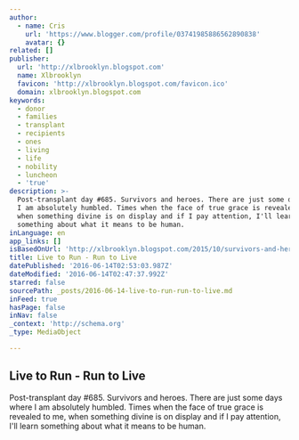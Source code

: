 ```yaml
---
author:
  - name: Cris
    url: 'https://www.blogger.com/profile/03741985886562890838'
    avatar: {}
related: []
publisher:
  url: 'http://xlbrooklyn.blogspot.com'
  name: Xlbrooklyn
  favicon: 'http://xlbrooklyn.blogspot.com/favicon.ico'
  domain: xlbrooklyn.blogspot.com
keywords:
  - donor
  - families
  - transplant
  - recipients
  - ones
  - living
  - life
  - nobility
  - luncheon
  - 'true'
description: >-
  Post-transplant day #685. Survivors and heroes. There are just some days where
  I am absolutely humbled. Times when the face of true grace is revealed to me,
  when something divine is on display and if I pay attention, I'll learn
  something about what it means to be human.
inLanguage: en
app_links: []
isBasedOnUrl: 'http://xlbrooklyn.blogspot.com/2015/10/survivors-and-heroes.html'
title: Live to Run - Run to Live
datePublished: '2016-06-14T02:53:03.987Z'
dateModified: '2016-06-14T02:47:37.992Z'
starred: false
sourcePath: _posts/2016-06-14-live-to-run-run-to-live.md
inFeed: true
hasPage: false
inNav: false
_context: 'http://schema.org'
_type: MediaObject

---
```

<article style=""><h1>Live to Run - Run to Live</h1><p>Post-transplant day #685. Survivors and heroes. There are just some days where I am absolutely humbled. Times when the face of true grace is revealed to me, when something divine is on display and if I pay attention, I'll learn something about what it means to be human.</p></article>